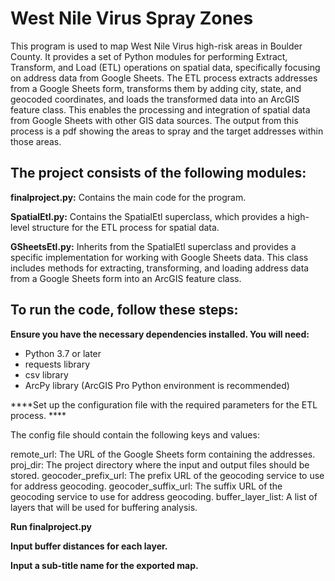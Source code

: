 # West Nile Virus Spray Zones #

This program is used to map West Nile Virus high-risk areas in Boulder County.
It provides a set of Python modules for performing Extract, Transform, and Load (ETL) operations on spatial data, 
specifically focusing on address data from Google Sheets. 
The ETL process extracts addresses from a Google Sheets form, transforms them by adding city, state, and geocoded 
coordinates, and loads the transformed data into an ArcGIS feature class. This enables the processing and integration 
of spatial data from Google Sheets with other GIS data sources.
The output from this process is a pdf showing the areas to spray and the target addresses within those areas.

## The project consists of the following modules: ##

****finalproject.py:****
Contains the main code for the program.
    
****SpatialEtl.py:****
Contains the SpatialEtl superclass, which provides a high-level structure for the ETL process for spatial data.

****GSheetsEtl.py:****
Inherits from the SpatialEtl superclass and provides a specific implementation for working with 
Google Sheets data. This class includes methods for extracting, transforming, and loading address data from a 
Google Sheets form into an ArcGIS feature class.

## To run the code, follow these steps: ##

****Ensure you have the necessary dependencies installed. You will need:****

- Python 3.7 or later
- requests library
- csv library
- ArcPy library (ArcGIS Pro Python environment is recommended)

****Set up the configuration file with the required parameters for the ETL process. ****

The config file should contain the following keys and values:

remote_url: The URL of the Google Sheets form containing the addresses.
proj_dir: The project directory where the input and output files should be stored.
geocoder_prefix_url: The prefix URL of the geocoding service to use for address geocoding.
geocoder_suffix_url: The suffix URL of the geocoding service to use for address geocoding.
buffer_layer_list: A list of layers that will be used for buffering analysis.

****Run finalproject.py****

****Input buffer distances for each layer.****

****Input a sub-title name for the exported map.****
